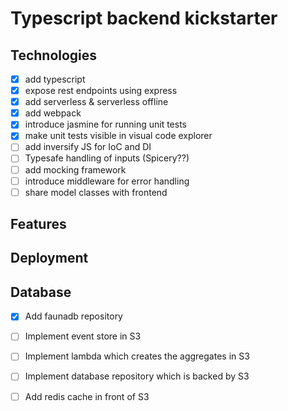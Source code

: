 # Typescript backend kickstarter


## Technologies 

* [x] add typescript
* [x] expose rest endpoints using express
* [x] add serverless & serverless offline
* [x] add webpack
* [x] introduce jasmine for running unit tests
* [x] make unit tests visible in visual code explorer
* [ ] add inversify JS for IoC and DI
* [ ] Typesafe handling of inputs (Spicery??)
* [ ] add mocking framework
* [ ] introduce middleware for error handling
* [ ] share model classes with frontend

## Features

## Deployment

## Database

* [x] Add faunadb repository
* [ ] Implement event store in S3
* [ ] Implement lambda which creates the aggregates in S3
* [ ] Implement database repository which is backed by S3
* [ ] Add redis cache in front of S3


